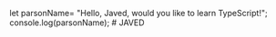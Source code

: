 let parsonName= "Hello, Javed, would you like to learn TypeScript!";
console.log(parsonName); # JAVED